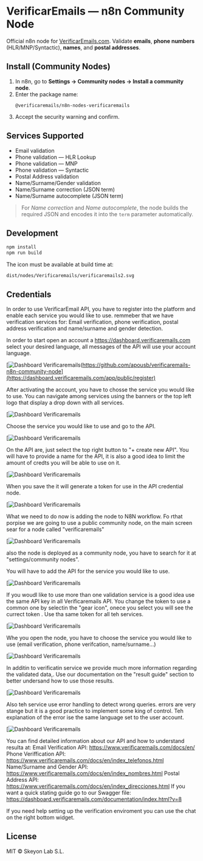 # VerificarEmails — n8n Community Node

Official n8n node for [VerificarEmails.com](https://www.verificaremails.com). Validate **emails**, **phone numbers** (HLR/MNP/Syntactic), **names**, and **postal addresses**.

## Install (Community Nodes)

1. In n8n, go to **Settings → Community nodes → Install a community node**.
2. Enter the package name:
   ```
   @verificaremails/n8n-nodes-verificaremails
   ```
3. Accept the security warning and confirm.

## Services Supported

- Email validation
- Phone validation — HLR Lookup
- Phone validation — MNP
- Phone validation — Syntactic
- Postal Address validation
- Name/Surname/Gender validation
- Name/Surname correction (JSON term)
- Name/Surname autocomplete (JSON term)

> For *Name correction* and *Name autocomplete*, the node builds the required JSON and encodes it into the `term` parameter automatically.

## Development

```bash
npm install
npm run build
```

The icon must be available at build time at:
```
dist/nodes/Verificaremails/verificaremails2.svg
```

## Credentials

In order to use VerificarEmail API, you have to register into the platform and enable each service you would like to use. remmeber that we have verification services for:
Email verification, phone verification, postal address verification and name/surname and gender detection.

In order to start open an account a https://dashboard.verificaremails.com select your desired language, all messages of the API will use your account language.

[![Dashboard Verificaremails](https://www.verificaremails.com/docs/assets/Dashboard_paso_1.png)(https://github.com/apousb/verificaremails-n8n-community-node](https://dashboard.verificaremails.com/app/public/register)

After activating the account, you have to chosse the service you would like to use. You can navigate among services using the banners or the top left logo that display a drop down with all services.

[![Dashboard Verificaremails](https://www.verificaremails.com/docs/assets/Dashboard_paso_2.png)

Choose the service you would like to use and go to the API.

[![Dashboard Verificaremails](https://www.verificaremails.com/docs/assets/Dashboard_paso_3.png)

On the API are, just select the top right button to "+ create new API". You will have to provide a name for the API, it is also a good idea to limit the amount of credts you will be able to use on it.

[![Dashboard Verificaremails](https://www.verificaremails.com/docs/assets/Dashboard_paso_4.png)

When you save the it will generate a token for use in the API credential node. 

[![Dashboard Verificaremails](https://www.verificaremails.com/docs/assets/Dashboard_paso_4.png)

What we need to do now is adding the node to N8N workflow. Fo rthat porpise we are going to use a public community node, on the main screen sear for a node called "verificaremails"

[![Dashboard Verificaremails](https://www.verificaremails.com/docs/assets/n8n_paso_1.png)

also the node is deployed as a community node, you have to search for it at "settings/community nodes".

You will have to add the API for the service you would like to use.

[![Dashboard Verificaremails](https://www.verificaremails.com/docs/assets/n8n_paso_1.png)

If you woudl like to use more than one validation service is a good idea use the same API key in all Verificaremails API. You change the token to use a common one by selectin the "gear icon", onece you select you will see the currect token . Use tha same token for all teh services.

[![Dashboard Verificaremails](https://www.verificaremails.com/docs/assets/n8n_paso_2.png)

Whe you open the node, you have to choose the service you would like to use (email verification, phone verifcation, name/surname...)

[![Dashboard Verificaremails](https://www.verificaremails.com/docs/assets/n8n_paso_3.png)

In additin to verificatin service we provide much more information regarding the validated data,. Use our documentation on the "result guide" section to better undersand how to use those results.

[![Dashboard Verificaremails](https://www.verificaremails.com/docs/assets/n8n_paso_4.png)

Also teh service use error handling to detect wrong queries. errors are very stange but it is a good practice to implement some king of control. Teh explanation of the error ise the same language set to the user account.

[![Dashboard Verificaremails](https://www.verificaremails.com/docs/assets/n8n_paso_4.png)

You can find detailed information about our API and how to understand resulta at:
Email Verification API: https://www.verificaremails.com/docs/en/
Phone Veriffication API: https://www.verificaremails.com/docs/en/index_telefonos.html
Name/Surname and Gender API: https://www.verificaremails.com/docs/en/index_nombres.html
Postal Address API: https://www.verificaremails.com/docs/en/index_direcciones.html
If you want a quick stating guide go to our Swagger file: https://dashboard.verificaremails.com/documentation/index.html?v=8

If you need help setting up the verification enviroment you can use the chat on the right bottom widget.



## License

MIT © Skeyon Lab S.L.
